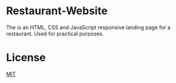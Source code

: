 # Restaurant-Website
The is an HTML, CSS and JavaScript responsive landing page for a restaurant. Used for practical purposes.
# License
[MIT](https://choosealicense.com/licenses/mit/)

